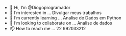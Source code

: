 - 👋 Hi, I’m @Diogoprogramador
- 👀 I’m interested in ... Divulgar meus trabalhos
- 🌱 I’m currently learning ... Analise de Dados em Python
- 💞️ I’m looking to collaborate on ... Analise de dados
- 📫 How to reach me ... 22 992033212

<!---
Diogoprogramador/Diogoprogramador is a ✨ special ✨ repository because its `README.md` (this file) appears on your GitHub profile.
You can click the Preview link to take a look at your changes.
--->
